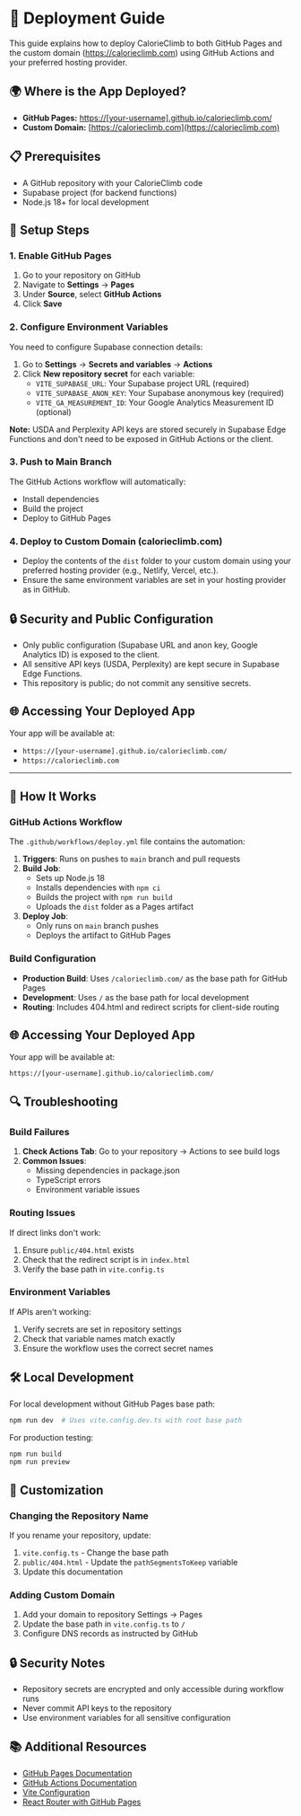 # 🚀 Deployment Guide

This guide explains how to deploy CalorieClimb to both GitHub Pages and the custom domain (https://calorieclimb.com) using GitHub Actions and your preferred hosting provider.

## 🌍 Where is the App Deployed?

- **GitHub Pages:** [https://[your-username].github.io/calorieclimb.com/](https://[your-username].github.io/calorieclimb.com/)
- **Custom Domain:** [https://calorieclimb.com](https://calorieclimb.com)

## 📋 Prerequisites

- A GitHub repository with your CalorieClimb code
- Supabase project (for backend functions)
- Node.js 18+ for local development

## 🔧 Setup Steps

### 1. Enable GitHub Pages

1. Go to your repository on GitHub
2. Navigate to **Settings** → **Pages**
3. Under **Source**, select **GitHub Actions**
4. Click **Save**

### 2. Configure Environment Variables

You need to configure Supabase connection details:

1. Go to **Settings** → **Secrets and variables** → **Actions**
2. Click **New repository secret** for each variable:
   - `VITE_SUPABASE_URL`: Your Supabase project URL (required)
   - `VITE_SUPABASE_ANON_KEY`: Your Supabase anonymous key (required)
   - `VITE_GA_MEASUREMENT_ID`: Your Google Analytics Measurement ID (optional)

**Note:** USDA and Perplexity API keys are stored securely in Supabase Edge Functions and don't need to be exposed in GitHub Actions or the client.

### 3. Push to Main Branch

The GitHub Actions workflow will automatically:
- Install dependencies
- Build the project
- Deploy to GitHub Pages

### 4. Deploy to Custom Domain (calorieclimb.com)

- Deploy the contents of the `dist` folder to your custom domain using your preferred hosting provider (e.g., Netlify, Vercel, etc.).
- Ensure the same environment variables are set in your hosting provider as in GitHub.

## 🔒 Security and Public Configuration

- Only public configuration (Supabase URL and anon key, Google Analytics ID) is exposed to the client.
- All sensitive API keys (USDA, Perplexity) are kept secure in Supabase Edge Functions.
- This repository is public; do not commit any sensitive secrets.

## 🌐 Accessing Your Deployed App

Your app will be available at:
- `https://[your-username].github.io/calorieclimb.com/`
- `https://calorieclimb.com`

---

## 🔄 How It Works

### GitHub Actions Workflow

The `.github/workflows/deploy.yml` file contains the automation:

1. **Triggers**: Runs on pushes to `main` branch and pull requests
2. **Build Job**: 
   - Sets up Node.js 18
   - Installs dependencies with `npm ci`
   - Builds the project with `npm run build`
   - Uploads the `dist` folder as a Pages artifact
3. **Deploy Job**:
   - Only runs on `main` branch pushes
   - Deploys the artifact to GitHub Pages

### Build Configuration

- **Production Build**: Uses `/calorieclimb.com/` as the base path for GitHub Pages
- **Development**: Uses `/` as the base path for local development
- **Routing**: Includes 404.html and redirect scripts for client-side routing

## 🌐 Accessing Your Deployed App

Your app will be available at:
```
https://[your-username].github.io/calorieclimb.com/
```

## 🔍 Troubleshooting

### Build Failures

1. **Check Actions Tab**: Go to your repository → Actions to see build logs
2. **Common Issues**:
   - Missing dependencies in package.json
   - TypeScript errors
   - Environment variable issues

### Routing Issues

If direct links don't work:
1. Ensure `public/404.html` exists
2. Check that the redirect script is in `index.html`
3. Verify the base path in `vite.config.ts`

### Environment Variables

If APIs aren't working:
1. Verify secrets are set in repository settings
2. Check that variable names match exactly
3. Ensure the workflow uses the correct secret names

## 🛠️ Local Development

For local development without GitHub Pages base path:

```bash
npm run dev  # Uses vite.config.dev.ts with root base path
```

For production testing:

```bash
npm run build
npm run preview
```

## 📝 Customization

### Changing the Repository Name

If you rename your repository, update:
1. `vite.config.ts` - Change the base path
2. `public/404.html` - Update the `pathSegmentsToKeep` variable
3. Update this documentation

### Adding Custom Domain

1. Add your domain to repository Settings → Pages
2. Update the base path in `vite.config.ts` to `/`
3. Configure DNS records as instructed by GitHub

## 🔒 Security Notes

- Repository secrets are encrypted and only accessible during workflow runs
- Never commit API keys to the repository
- Use environment variables for all sensitive configuration

## 📚 Additional Resources

- [GitHub Pages Documentation](https://docs.github.com/en/pages)
- [GitHub Actions Documentation](https://docs.github.com/en/actions)
- [Vite Configuration](https://vitejs.dev/config/)
- [React Router with GitHub Pages](https://github.com/rafgraph/spa-github-pages)